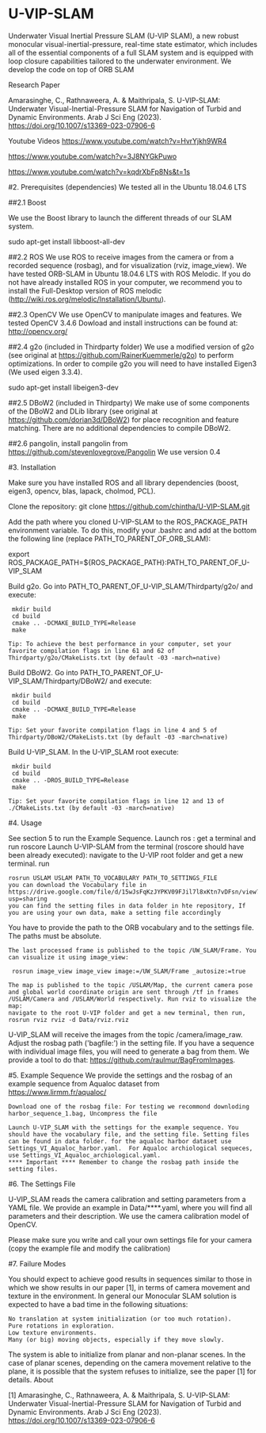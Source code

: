 # U-VIP-SLAM
Underwater Visual Inertial Pressure SLAM (U-VIP SLAM), a new robust monocular visual-inertial-pressure, real-time state estimator, which includes all of the essential components of a full SLAM system and is equipped with loop closure capabilities tailored to the underwater environment.
We develop the code on top of ORB SLAM

Research Paper

Amarasinghe, C., Rathnaweera, A. & Maithripala, S. U-VIP-SLAM: Underwater Visual-Inertial-Pressure SLAM for Navigation of Turbid and Dynamic Environments. Arab J Sci Eng (2023). https://doi.org/10.1007/s13369-023-07906-6

Youtube Videos
https://www.youtube.com/watch?v=HvrYjkh9WR4

https://www.youtube.com/watch?v=3J8NYGkPuwo

https://www.youtube.com/watch?v=kqdrXbFp8Ns&t=1s

#2. Prerequisites (dependencies)
We tested all in the Ubuntu 18.04.6 LTS

##2.1 Boost

We use the Boost library to launch the different threads of our SLAM system.

sudo apt-get install libboost-all-dev 

##2.2 ROS 
We use ROS to receive images from the camera or from a recorded sequence (rosbag), and for visualization (rviz, image_view). We have tested ORB-SLAM in Ubuntu 18.04.6 LTS with ROS Melodic. If you do not have already installed ROS in your computer, we recommend you to install the Full-Desktop version of ROS melodic (http://wiki.ros.org/melodic/Installation/Ubuntu).

##2.3 
OpenCV We use OpenCV to manipulate images and features. We tested OpenCV 3.4.6 Dowload and install instructions can be found at: http://opencv.org/

##2.4 
g2o (included in Thirdparty folder) We use a modified version of g2o (see original at https://github.com/RainerKuemmerle/g2o) to perform optimizations. In order to compile g2o you will need to have installed Eigen3 (We used eigen 3.3.4).

sudo apt-get install libeigen3-dev

##2.5 
DBoW2 (included in Thirdparty) We make use of some components of the DBoW2 and DLib library (see original at https://github.com/dorian3d/DBoW2) for place recognition and feature matching. There are no additional dependencies to compile DBoW2.

##2.6
pangolin, install pangolin from https://github.com/stevenlovegrove/Pangolin We use version 0.4

#3. Installation

Make sure you have installed ROS and all library dependencies (boost, eigen3, opencv, blas, lapack, cholmod, PCL).

Clone the repository:
git clone https://github.com/chintha/U-VIP-SLAM.git

Add the path where you cloned U-VIP-SLAM to the ROS_PACKAGE_PATH environment variable. To do this, modify your .bashrc and add at the bottom the following line (replace PATH_TO_PARENT_OF_ORB_SLAM):

export ROS_PACKAGE_PATH=${ROS_PACKAGE_PATH}:PATH_TO_PARENT_OF_U-VIP_SLAM

Build g2o. Go into PATH_TO_PARENT_OF_U-VIP_SLAM/Thirdparty/g2o/ and execute:

     mkdir build
     cd build
     cmake .. -DCMAKE_BUILD_TYPE=Release
     make 

    Tip: To achieve the best performance in your computer, set your favorite compilation flags in line 61 and 62 of Thirdparty/g2o/CMakeLists.txt (by default -03 -march=native)

Build DBoW2. Go into PATH_TO_PARENT_OF_U-VIP_SLAM/Thirdparty/DBoW2/ and execute:

     mkdir build
     cd build
     cmake .. -DCMAKE_BUILD_TYPE=Release
     make  

    Tip: Set your favorite compilation flags in line 4 and 5 of Thirdparty/DBoW2/CMakeLists.txt (by default -03 -march=native)

Build U-VIP_SLAM. In the U-VIP_SLAM root execute:

    

     mkdir build
     cd build
     cmake .. -DROS_BUILD_TYPE=Release
     make

    Tip: Set your favorite compilation flags in line 12 and 13 of ./CMakeLists.txt (by default -03 -march=native)

#4. Usage

See section 5 to run the Example Sequence.
    Launch ros : get a terminal and run roscore
    Launch U-VIP-SLAM from the terminal (roscore should have been already executed): navigate to the U-VIP root folder and get a new terminal. run 
    
    rosrun USLAM USLAM PATH_TO_VOCABULARY PATH_TO_SETTINGS_FILE
    you can download the Vocabulary file in https://drive.google.com/file/d/15wJsFqKzJYPKV09FJil7l8xKtn7vDFsn/view?usp=sharing
    you can find the setting files in data folder in hte repository, If you are using your own data, make a setting file accordingly

You have to provide the path to the ORB vocabulary and to the settings file. The paths must be absolute.

    The last processed frame is published to the topic /UW_SLAM/Frame. You can visualize it using image_view:

     rosrun image_view image_view image:=/UW_SLAM/Frame _autosize:=true

    The map is published to the topic /USLAM/Map, the current camera pose and global world coordinate origin are sent through /tf in frames /USLAM/Camera and /USLAM/World respectively. Run rviz to visualize the map:
    navigate to the root U-VIP folder and get a new terminal, then run,
    rosrun rviz rviz -d Data/rviz.rviz

U-VIP_SLAM will receive the images from the topic /camera/image_raw. Adjust the rosbag path ('bagfile:') in the setting file. If you have a sequence with individual image files, you will need to generate a bag from them. We provide a tool to do that: https://github.com/raulmur/BagFromImages.


#5. Example Sequence 
We provide the settings and the rosbag of an example sequence from Aqualoc dataset from https://www.lirmm.fr/aqualoc/
    
    Download one of the rosbag file: For testing we recommond downloding harbor_sequence_1.bag, Uncompress the file

    Launch U-VIP_SLAM with the settings for the example sequence. You should have the vocabulary file, and the setting file. Setting files can be found in data folder. for the aqualoc harbor dataset use Settings_VI_Aqualoc_harbor.yaml.  For Aqualoc archiological sequeces, use Settings_VI_Aqualoc_archiological.yaml. 
    **** Important **** Remember to change the rosbag path inside the setting files.

#6. The Settings File

U-VIP_SLAM reads the camera calibration and setting parameters from a YAML file. We provide an example in Data/****.yaml, where you will find all parameters and their description. We use the camera calibration model of OpenCV.

Please make sure you write and call your own settings file for your camera (copy the example file and modify the calibration)

#7. Failure Modes

You should expect to achieve good results in sequences similar to those in which we show results in our paper [1], in terms of camera movement and texture in the environment. In general our Monocular SLAM solution is expected to have a bad time in the following situations:

    No translation at system initialization (or too much rotation).
    Pure rotations in exploration.
    Low texture environments.
    Many (or big) moving objects, especially if they move slowly.

The system is able to initialize from planar and non-planar scenes. In the case of planar scenes, depending on the camera movement relative to the plane, it is possible that the system refuses to initialize, see the paper [1] for details.
About

[1] Amarasinghe, C., Rathnaweera, A. & Maithripala, S. U-VIP-SLAM: Underwater Visual-Inertial-Pressure SLAM for Navigation of Turbid and Dynamic Environments. Arab J Sci Eng (2023). https://doi.org/10.1007/s13369-023-07906-6

